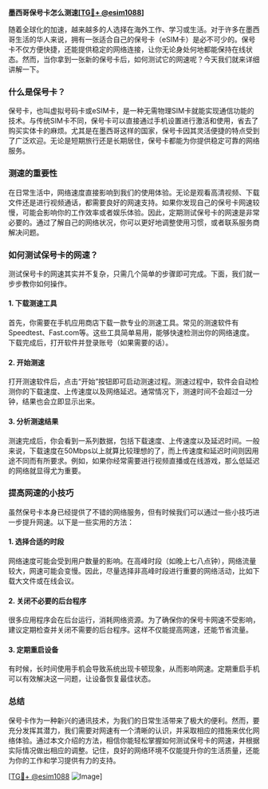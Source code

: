 **墨西哥保号卡怎么测速[[TG💪+ @esim1088](https://t.me/s/esim1088)]**

随着全球化的加速，越来越多的人选择在海外工作、学习或生活。对于许多在墨西哥生活的华人来说，拥有一张适合自己的保号卡（eSIM卡）是必不可少的。保号卡不仅方便快捷，还能提供稳定的网络连接，让你无论身处何地都能保持在线状态。然而，当你拿到一张新的保号卡后，如何测试它的网速呢？今天我们就来详细讲解一下。

### 什么是保号卡？

保号卡，也叫虚拟号码卡或eSIM卡，是一种无需物理SIM卡就能实现通信功能的技术。与传统SIM卡不同，保号卡可以直接通过手机设置进行激活和使用，省去了购买实体卡的麻烦。尤其是在墨西哥这样的国家，保号卡因其灵活便捷的特点受到了广泛欢迎。无论是短期旅行还是长期居住，保号卡都能为你提供稳定可靠的网络服务。

### 测速的重要性

在日常生活中，网络速度直接影响到我们的使用体验。无论是观看高清视频、下载文件还是进行视频通话，都需要良好的网速支持。如果你发现自己的保号卡网速较慢，可能会影响你的工作效率或者娱乐体验。因此，定期测试保号卡的网速是非常必要的。通过了解自己的网络状况，你可以更好地调整使用习惯，或者联系服务商解决问题。

### 如何测试保号卡的网速？

测试保号卡的网速其实并不复杂，只需几个简单的步骤即可完成。下面，我们就一步步教你如何操作。

#### 1. 下载测速工具

首先，你需要在手机应用商店下载一款专业的测速工具。常见的测速软件有Speedtest、Fast.com等。这些工具简单易用，能够快速检测出你的网络速度。下载完成后，打开软件并登录账号（如果需要的话）。

#### 2. 开始测速

打开测速软件后，点击“开始”按钮即可启动测速过程。测速过程中，软件会自动检测你的下载速度、上传速度以及网络延迟。通常情况下，测速时间不会超过一分钟，结果也会立即显示出来。

#### 3. 分析测速结果

测速完成后，你会看到一系列数据，包括下载速度、上传速度以及延迟时间。一般来说，下载速度在50Mbps以上就算比较理想的了，而上传速度和延迟时间则因用途不同而有所要求。例如，如果你经常需要进行视频直播或在线游戏，那么低延迟的网络就显得尤为重要。

### 提高网速的小技巧

虽然保号卡本身已经提供了不错的网络服务，但有时候我们可以通过一些小技巧进一步提升网速。以下是一些实用的方法：

#### 1. 选择合适的时段

网络速度可能会受到用户数量的影响。在高峰时段（如晚上七八点钟），网络流量较大，网速可能会变慢。因此，尽量选择非高峰时段进行重要的网络活动，比如下载大文件或在线会议。

#### 2. 关闭不必要的后台程序

很多应用程序会在后台运行，消耗网络资源。为了确保你的保号卡网速不受影响，建议定期检查并关闭不需要的后台程序。这样不仅能提高网速，还能节省流量。

#### 3. 定期重启设备

有时候，长时间使用手机会导致系统出现卡顿现象，从而影响网速。定期重启手机可以有效解决这一问题，让设备恢复最佳状态。

### 总结

保号卡作为一种新兴的通讯技术，为我们的日常生活带来了极大的便利。然而，要充分发挥其潜力，我们需要对网速有一个清晰的认识，并采取相应的措施来优化网络体验。通过本文介绍的方法，相信你能轻松掌握如何测试保号卡的网速，并根据实际情况做出相应的调整。记住，良好的网络环境不仅能提升你的生活质量，还能为你的工作和学习提供有力的支持。

[[TG💪+ @esim1088](https://t.me/s/esim1088) ![Image](https://i.postimg.cc/4NQfJmqS/Snipaste-2025-05-13-00-14-12.png)]